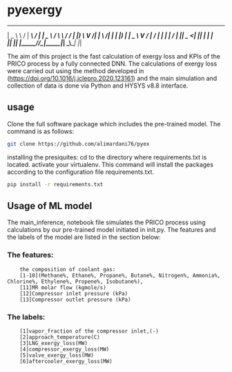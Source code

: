 # pyexergy
 ______   _________  _______ ____   ______   __
|  _ \ \ / | ____\ \/ | ____|  _ \ / ___\ \ / /
| |_) \ V /|  _|  \  /|  _| | |_) | |  _ \ V / 
|  __/ | | | |___ /  \| |___|  _ <| |_| | | |  
|_|    |_| |_____/_/\_|_____|_| \_\\____| |_|  
                                               
The aim of this project is the fast calculation of exergy loss and KPIs of the PRICO process by a fully connected DNN. The calculations of exergy loss were carried out using the method developed in (https://doi.org/10.1016/j.jclepro.2020.123161) and the main simulation and collection of data is done via Python and HYSYS v8.8 interface.
## usage
Clone the full software package which includes the pre-trained model. The command is as follows:
```bash
git clone https://github.com/alimardani76/pyex
```
installing the presiquites:
cd to the directory where requirements.txt is located. 
activate your virtualenv. This command will install the packages according to the configuration file requirements.txt.
```bash
pip install -r requirements.txt 
```
## Usage of ML model 
The main_inference, notebook file simulates the PRICO process using calculations by our pre-trained model initiated in init.py. The features and the labels of the model are listed in the section below:
### The features:
        the composition of coolant gas:
        [1-10](Methane%, Ethane%, Propane%, Butane%, Nitrogen%, Ammonia%, Chlorine%, Ethylene%, Propene%, Isobutane%),
        [11]MR molar flow (kgmole/s) 
        [12]Compressor inlet pressure (kPa)
        [13]Compressor outlet pressure (kPa)
### The labels:
        [1]vapor_fraction of the compressor inlet,(-)
        [2]approach_temperature(C)
        [3]LNG_exergy_loss(MW)
        [4]compressor_exergy_loss(MW)
        [5]valve_exergy_loss(MW)
        [6]aftercooler_exergy_loss(MW)
